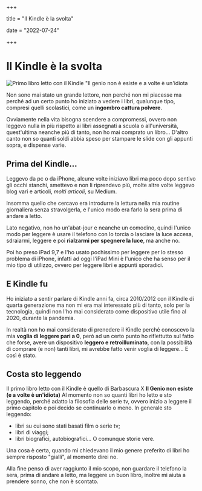 +++

title = "Il Kindle è la svolta"

date = "2022-07-24"

+++

# Il Kindle è la svolta

![Primo libro letto con il Kindle "Il genio non è esiste e a volte è un'idiota](https://res.cloudinary.com/presobene/image/upload/v1658691636/antonio-scalogna-JbhvqDMEYmg-unsplash_ti45ga.jpg)

Non sono mai stato un grande lettore, non perché non mi piacesse ma perché ad un certo punto ho iniziato a vedere i libri, qualunque tipo, compresi quelli scolastici, come un **ingombro cattura polvere**.

Ovviamente nella vita bisogna scendere a compromessi, ovvero non leggevo nulla in più rispetto ai libri assegnati a scuola o all'università, quest'ultima neanche più di tanto, non ho mai comprato un libro... D'altro canto non so quanti soldi abbia speso per stampare le slide con gli appunti sopra, e dispense varie.

## Prima del Kindle...

Leggevo da pc o da iPhone, alcune volte iniziavo libri ma poco dopo sentivo gli occhi stanchi, smettevo e non li riprendevo più, molte altre volte leggevo blog vari e articoli, *molti articoli*, su Medium. 

Insomma quello che cercavo era introdurre la lettura nella mia routine giornaliera senza stravolgerla, e l'unico modo era farlo la sera prima di andare a letto. 

Lato negativo, non ho un'abat-jour e neanche un comodino, quindi l'unico modo per leggere è usare il telefono con lo torcia o lasciare la luce accesa, sdraiarmi, leggere e poi **rialzarmi per spegnere la luce**, ma anche no.

Poi ho preso iPad 9,7 e l'ho usato pochissimo per leggere per lo stesso problema di iPhone, infatti ad oggi l'iPad Mini è l'unico che ha senso per il mio tipo di utilizzo, ovvero per leggere libri e appunti sporadici.

 ## E Kindle fu

 Ho iniziato a sentir parlare di Kindle anni fa, circa 2010/2012 con il Kindle di quarta generazione ma non mi era mai interessato più di tanto, solo per la tecnologia, quindi non l'ho mai considerato come dispositivo utile fino al 2020, durante la pandemia.

 In realtà non ho mai considerato di prenedere il Kindle perché conoscevo la mia **voglia di leggere pari a 0**, però ad un certo punto ho riflettutto sul fatto che forse, avere un dispositivo **leggero e retroilluminato**, con la possibilità di comprare (e non) tanti libri, mi avrebbe fatto venir voglia di leggere... E così è stato.

 ## Costa sto leggendo

Il primo libro letto con il Kindle è quello di Barbascura X **Il Genio non esiste (e a volte è un'idiota)**
Al momento non so quanti libri ho letto e sto leggendo, perché adatto la filosofia delle serie tv, ovvero inizio a leggere il primo capitolo e poi decido se continuarlo o meno.
In generale sto leggendo:
- libri su cui sono stati basati film o serie tv; 
- libri di viaggi;
- libri biografici, autobiografici... O comunque storie vere.

Una cosa è certa, quando mi chiedevano il mio genere preferito di libri ho sempre risposto "gialli", al momento direi no.

Alla fine penso di aver raggiunto il mio scopo, non guardare il telefono la sera, prima di andare a letto, ma leggere un buon libro, inoltre mi aiuta a prendere sonno, che non è scontato.

